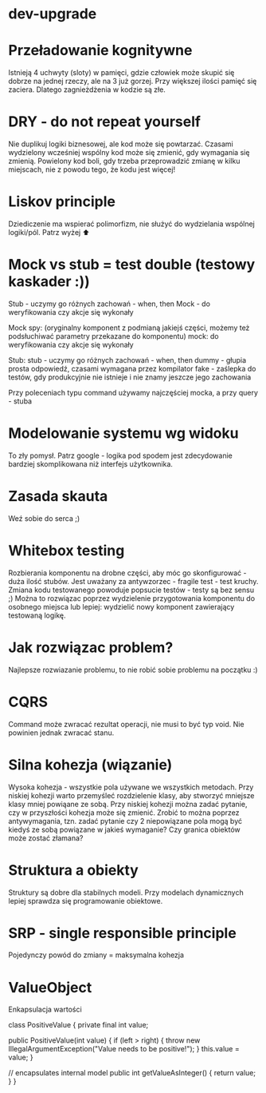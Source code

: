 # dev-upgrade
# Przeładowanie kognitywne 
Istnieją 4 uchwyty (sloty) w pamięci, gdzie człowiek może skupić się dobrze na jednej rzeczy, ale na 3 już gorzej.
Przy większej ilości pamięć się zaciera.
Dlatego zagnieżdżenia w kodzie są złe.

# DRY - do not repeat yourself
Nie duplikuj logiki biznesowej, ale kod może się powtarzać. Czasami wydzielony wcześniej wspólny kod może się zmienić, 
gdy wymagania się zmienią.
Powielony kod boli, gdy trzeba przeprowadzić zmianę w kilku miejscach, nie z powodu tego, że kodu jest więcej!

# Liskov principle
Dziediczenie ma wspierać polimorfizm, nie służyć do wydzielania wspólnej logiki/pól. Patrz wyżej ⬆

# Mock vs stub = test double (testowy kaskader :))
Stub - uczymy go różnych zachowań - when, then
Mock - do weryfikowania czy akcje się wykonały

Mock
 spy: (oryginalny komponent z podmianą jakiejś części, możemy też podsłuchiwać parametry przekazane do komponentu)
 mock: do weryfikowania czy akcje się wykonały
 
Stub:
 stub - uczymy go różnych zachowań - when, then
 dummy - głupia prosta odpowiedź, czasami wymagana przez kompilator
 fake - zaślepka do testów, gdy produkcyjnie nie istnieje i nie znamy jeszcze jego zachowania
 
Przy poleceniach typu command używamy najczęściej mocka, a przy query - stuba

# Modelowanie systemu wg widoku
To zły pomysł. Patrz google - logika pod spodem jest zdecydowanie bardziej skomplikowana niż interfejs użytkownika.

# Zasada skauta
Weź sobie do serca ;)

# Whitebox testing
Rozbierania komponentu na drobne części, aby móc go skonfigurować - duża ilość stubów.
Jest uważany za antywzorzec - fragile test - test kruchy. Zmiana kodu testowanego powoduje popsucie testów - testy są bez sensu ;)
Można to rozwiązac poprzez wydzielenie przygotowania komponentu do osobnego miejsca lub lepiej: wydzielić nowy komponent zawierający testowaną logikę.

# Jak rozwiązac problem?
Najlepsze rozwiazanie problemu, to nie robić sobie problemu na początku :)

# CQRS 
Command może zwracać rezultat operacji, nie musi to być typ void. Nie powinien jednak zwracać stanu.

# Silna kohezja (wiązanie)
Wysoka kohezja - wszystkie pola używane we wszystkich metodach.
Przy niskiej kohezji warto przemyśleć rozdzielenie klasy, aby stworzyć mniejsze klasy mniej powiąane ze sobą.
Przy niskiej kohezji można zadać pytanie, czy w przyszłości kohezja może się zmienić. 
Zrobić to można poprzez antywymagania, tzn. zadać pytanie czy 2 niepowiązane pola mogą być kiedyś ze sobą powiązane w jakieś wymaganie?
Czy granica obiektów może zostać złamana?

# Struktura a obiekty
Struktury są dobre dla stabilnych modeli. Przy modelach dynamicznych lepiej sprawdza się programowanie obiektowe.

# SRP - single responsible principle
Pojedynczy powód do zmiany = maksymalna kohezja

# ValueObject
Enkapsulacja wartości

class PositiveValue {
  private final int value;
  
  public PositiveValue(int value) {
    if (left > right) {
     throw new IllegalArgumentException("Value needs to be positive!");
    }
    this.value = value;
  }
  
  // encapsulates internal model
  public int getValueAsInteger() {
    return value;
  }
}
